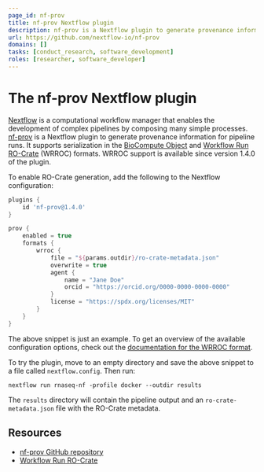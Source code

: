```yaml
---
page_id: nf-prov
title: nf-prov Nextflow plugin
description: nf-prov is a Nextflow plugin to generate provenance information for pipeline runs. It includes support for the Workflow Run RO-Crate format.
url: https://github.com/nextflow-io/nf-prov
domains: []
tasks: [conduct_research, software_development]
roles: [researcher, software_developer]
---
```



# The nf-prov Nextflow plugin

[Nextflow](https://www.nextflow.io/) is a computational workflow manager that enables the development of complex pipelines by composing many simple processes. [nf-prov](https://github.com/nextflow-io/nf-prov) is a Nextflow plugin to generate provenance information for pipeline runs. It supports serialization in the [BioCompute Object](https://biocomputeobject.org/) and [Workflow Run RO-Crate](https://www.researchobject.org/workflow-run-crate/) (WRROC) formats. WRROC support is available since version 1.4.0 of the plugin.

To enable RO-Crate generation, add the following to the Nextflow configuration:

```groovy
plugins {
    id 'nf-prov@1.4.0'
}

prov {
    enabled = true
    formats {
        wrroc {
            file = "${params.outdir}/ro-crate-metadata.json"
            overwrite = true
            agent {
                name = "Jane Doe"
                orcid = "https://orcid.org/0000-0000-0000-0000"
            }
            license = "https://spdx.org/licenses/MIT"
        }
    }
}
```

The above snippet is just an example. To get an overview of the available configuration options, check out the [documentation for the WRROC format](https://github.com/nextflow-io/nf-prov/blob/main/docs/WRROC.md).

To try the plugin, move to an empty directory and save the above snippet to a file called `nextflow.config`. Then run:

```
nextflow run rnaseq-nf -profile docker --outdir results
```

The `results` directory will contain the pipeline output and an `ro-crate-metadata.json` file with the RO-Crate metadata.


## Resources

* [nf-prov GitHub repository](https://github.com/nextflow-io/nf-prov)
* [Workflow Run RO-Crate](https://www.researchobject.org/workflow-run-crate/)
